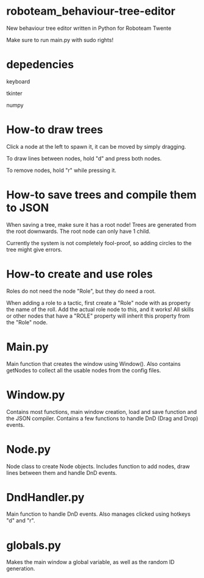 # roboteam_behaviour-tree-editor
New behaviour tree editor written in Python for Roboteam Twente

Make sure to run main.py with sudo rights!

# depedencies
keyboard

tkinter

numpy

# How-to draw trees
Click a node at the left to spawn it, it can be moved by simply dragging.

To draw lines between nodes, hold "d" and press both nodes.

To remove nodes, hold "r" while pressing it.

# How-to save trees and compile them to JSON
When saving a tree, make sure it has a root node! Trees are generated from the root downwards. The root node can only have 1 child.

Currently the system is not completely fool-proof, so adding circles to the tree might give errors.

# How-to create and use roles
Roles do not need the node "Role", but they do need a root.

When adding a role to a tactic, first create a "Role" node with as property the name of the roll. Add the actual role node to this, and it works! All skills or other nodes that have a "ROLE" property will inherit this property from the "Role" node.

# Main.py
Main function that creates the window using Window(). Also contains getNodes to collect all the usable nodes from the config files.

# Window.py
Contains most functions, main window creation, load and save function and the JSON compiler. Contains a few functions to handle DnD (Drag and Drop) events.

# Node.py
Node class to create Node objects. Includes function to add nodes, draw lines between them and handle DnD events.

# DndHandler.py
Main function to handle DnD events. Also manages clicked using hotkeys "d" and "r".

# globals.py
Makes the main window a global variable, as well as the random ID generation.
